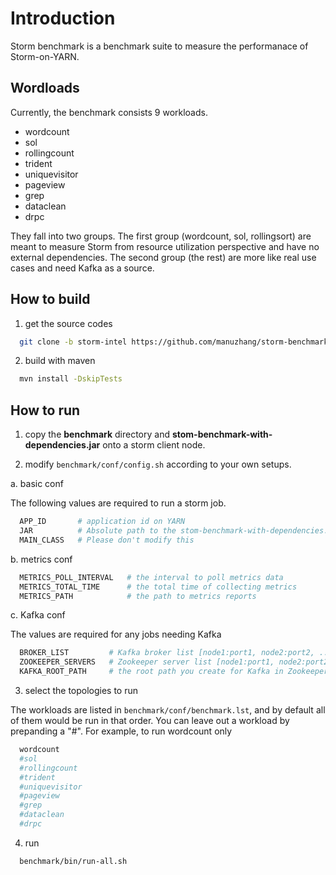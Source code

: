 # Introduction

Storm benchmark is a benchmark suite to measure the performanace of Storm-on-YARN. 


## Wordloads

Currently, the benchmark consists 9 workloads. 

* wordcount 
* sol
* rollingcount
* trident
* uniquevisitor 
* pageview
* grep
* dataclean
* drpc

They fall into two groups. The first group (wordcount, sol, rollingsort) are meant to measure Storm from resource utilization perspective and have no external dependencies. The second group (the rest) are more like real use cases and need Kafka as a source.

## How to build 

1. get the source codes

  ```bash
    git clone -b storm-intel https://github.com/manuzhang/storm-benchmark.git
  ```

2. build with maven

  ```bash
    mvn install -DskipTests
  ```

## How to run

1. copy the **benchmark** directory and **stom-benchmark-with-dependencies.jar** onto a storm client node.


2. modify `benchmark/conf/config.sh` according to your own setups. 

  a. basic conf

  The following values are required to run a storm job. 
  
  
  ```bash
    APP_ID       # application id on YARN
    JAR          # Absolute path to the stom-benchmark-with-dependencies.jar
    MAIN_CLASS   # Please don't modify this
  ```

  b. metrics conf
  
  ```bash
    METRICS_POLL_INTERVAL   # the interval to poll metrics data 
    METRICS_TOTAL_TIME      # the total time of collecting metrics
    METRICS_PATH            # the path to metrics reports
  ```
  
  c. Kafka conf
  
  The values are required for any jobs needing Kafka
  
  ```bash
    BROKER_LIST         # Kafka broker list [node1:port1, node2:port2, ...]
    ZOOKEEPER_SERVERS   # Zookeeper server list [node1:port1, node2:port2, ...]
    KAFKA_ROOT_PATH     # the root path you create for Kafka in Zookeeper
  ```      

3. select the topologies to run

  The workloads are listed in `benchmark/conf/benchmark.lst`, and by default all of them would be run 
  in that order. You can leave out a workload by prepanding a "#".
  For example, to run wordcount only

  ```bash
    wordcount
    #sol
    #rollingcount
    #trident
    #uniquevisitor
    #pageview
    #grep
    #dataclean
    #drpc
  ```


4. run  

  ```bash 
    benchmark/bin/run-all.sh
  ```




